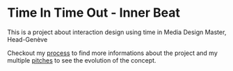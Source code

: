 # Time In Time Out - Inner Beat
This is a project about interaction design using time in Media Design Master, Head-Genève

Checkout my [process](process) to find more informations about the project and my multiple [pitches](pitches) to see the evolution of the concept.
